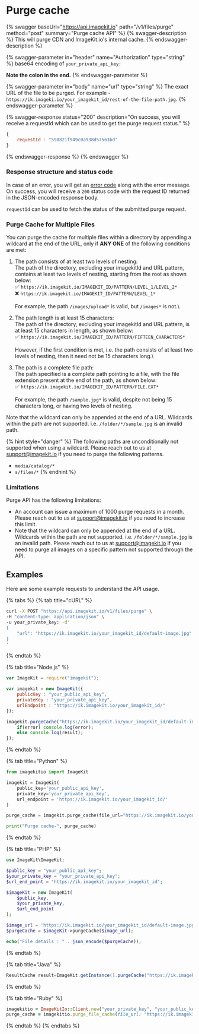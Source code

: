 # Purge cache

{% swagger baseUrl="https://api.imagekit.io" path="/v1/files/purge" method="post" summary="Purge cache API" %}
{% swagger-description %}
This will purge CDN and ImageKit.io's internal cache.
{% endswagger-description %}

{% swagger-parameter in="header" name="Authorization" type="string" %}
base64 encoding of `your_private_api_key:`

**Note the colon in the end.**
{% endswagger-parameter %}

{% swagger-parameter in="body" name="url" type="string" %}
The exact URL of the file to be purged. For example - `https://ik.imageki.io/your_imagekit_id/rest-of-the-file-path.jpg`.
{% endswagger-parameter %}

{% swagger-response status="200" description="On success, you will receive a requestId which can be used to get the purge request status." %}
```javascript
{
    requestId : "598821f949c0a938d57563bd"
}
```
{% endswagger-response %}
{% endswagger %}

### Response structure and status code

In case of an error, you will get an [error code](../api-introduction/#error-codes) along with the error message. On success, you will receive a `200` status code with the request ID returned in the JSON-encoded response body.

`requestId` can be used to fetch the status of the submitted purge request.

### Purge Cache for Multiple Files

You can purge the cache for multiple files within a directory by appending a wildcard at the end of the URL, only if **ANY ONE** of the following conditions are met:

1. The path consists of at least two levels of nesting: \
   The path of the directory, excluding your imagekitId and URL pattern, contains at least two levels of nesting, starting from the root as shown below:\
    :white_check_mark: `https://ik.imagekit.io/IMAGEKIT_ID/PATTERN/LEVEL_1/LEVEL_2*`\
    :x: `https://ik.imagekit.io/IMAGEKIT_ID/PATTERN/LEVEL_1*`\
   \
   For example, the path `/images/upload*` is valid, but `/images*` is not.\

2. The path length is at least 15 characters:\
   The path of the directory, excluding your imagekitId and URL pattern, is at least 15 characters in length, as shown below:\
    :white_check_mark: `https://ik.imagekit.io/IMAGEKIT_ID/PATTERN/FIFTEEN_CHARACTERS*`\
   \
   However, if the first condition is met, i.e. the path consists of at least two levels of nesting, then it need not be 15 characters long.\

3. The path is a complete file path:\
   The path specified is a complete path pointing to a file, with the file extension present at the end of the path, as shown below:\
    :white_check_mark: `https://ik.imagekit.io/IMAGEKIT_ID/PATTERN/FILE.EXT*`\
   \
   For example, the path `/sample.jpg*` is valid, despite not being 15 characters long, or having two levels of nesting.

Note that the wildcard can only be appended at the end of a URL. Wildcards within the path are not supported. i.e. `/folder/*/sample.jpg` is an invalid path.

{% hint style="danger" %}
The following paths are unconditionally not supported when using a wildcard. Please reach out to us at support@imagekit.io if you need to purge the following patterns.

* `media/catalog/*`
* `s/files/*`
{% endhint %}

### Limitations

Purge API has the following limitations:

* An account can issue a maximum of 1000 purge requests in a month. Please reach out to us at [support@imagekit.io](mailto:support@imagekit.io) if you need to increase this limit.
* Note that the wildcard can only be appended at the end of a URL. Wildcards within the path are not supported. i.e. `/folder/*/sample.jpg` is an invalid path. Please reach out to us at [support@imagekit.io](mailto:support@imagekit.io) if you need to purge all images on a specific pattern not supported through the API.

## Examples

Here are some example requests to understand the API usage.

{% tabs %}
{% tab title="cURL" %}
```bash
curl -X POST "https://api.imagekit.io/v1/files/purge" \
-H "content-type: application/json" \
-u your_private_key: -d'
{
    "url": "https://ik.imagekit.io/your_imagekit_id/default-image.jpg"
}
'
```
{% endtab %}

{% tab title="Node.js" %}
```javascript
var ImageKit = require("imagekit");

var imagekit = new ImageKit({
    publicKey : "your_public_api_key",
    privateKey : "your_private_api_key",
    urlEndpoint : "https://ik.imagekit.io/your_imagekit_id/"
});

imagekit.purgeCache("https://ik.imagekit.io/your_imagekit_id/default-image.jpg", function(error, result) { 
    if(error) console.log(error);
    else console.log(result);
});
```
{% endtab %}

{% tab title="Python" %}
```python
from imagekitio import ImageKit

imagekit = ImageKit(
    public_key='your_public_api_key',
    private_key='your_private_api_key',
    url_endpoint = 'https://ik.imagekit.io/your_imagekit_id/'
)

purge_cache = imagekit.purge_cache(file_url="https://ik.imagekit.io/your_imagekit_id/default-image.jpg")

print("Purge cache-", purge_cache)
```
{% endtab %}

{% tab title="PHP" %}
```php
use ImageKit\ImageKit;

$public_key = "your_public_api_key";
$your_private_key = "your_private_api_key";
$url_end_point = "https://ik.imagekit.io/your_imagekit_id";

$imageKit = new ImageKit(
    $public_key,
    $your_private_key,
    $url_end_point
);

$image_url = 'https://ik.imagekit.io/your_imagekit_id/default-image.jpg';
$purgeCache = $imageKit->purgeCache($image_url);

echo("File details : " . json_encode($purgeCache));
```
{% endtab %}

{% tab title="Java" %}
```java
ResultCache result=ImageKit.getInstance().purgeCache("https://ik.imagekit.io/your_imagekit_id/default-image.jpg");
```
{% endtab %}

{% tab title="Ruby" %}
```ruby
imagekitio = ImageKitIo::Client.new("your_private_key", "your_public_key", "your_url_endpoint")
purge_cache = imagekitio.purge_file_cache(file_url: "https://ik.imagekit.io/your_imagekit_id/default-image.jpg")
```
{% endtab %}
{% endtabs %}
